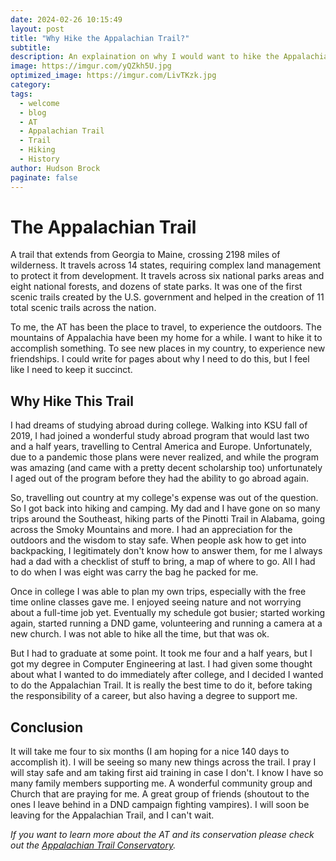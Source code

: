 ```yaml
---
date: 2024-02-26 10:15:49
layout: post
title: "Why Hike the Appalachian Trail?"
subtitle:
description: An explaination on why I would want to hike the Appalachian Trail and what I get out of it.
image: https://imgur.com/yQZkh5U.jpg
optimized_image: https://imgur.com/LivTKzk.jpg
category:
tags:
  - welcome
  - blog
  - AT
  - Appalachian Trail
  - Trail
  - Hiking
  - History
author: Hudson Brock
paginate: false
---
```


# **The Appalachian Trail**

A trail that extends from Georgia to Maine, crossing 2198 miles of wilderness. It travels across 14 states, requiring complex land management to protect it from development. It travels across six national parks areas and eight national forests, and dozens of state parks. It was one of the first scenic trails created by the U.S. government and helped in the creation of 11 total scenic trails across the nation. 

To me, the AT has been the place to travel, to experience the outdoors. The mountains of Appalachia have been my home for a while. I want to hike it to accomplish something. To see new places in my country, to experience new friendships. I could write for pages about why I need to do this, but I feel like I need to keep it succinct. 

## Why Hike This Trail

I had dreams of studying abroad during college. Walking into KSU fall of 2019, I had joined a wonderful study abroad program that would last two and a half years, travelling to Central America and Europe. Unfortunately, due to a pandemic those plans were never realized, and while the program was amazing (and came with a pretty decent scholarship too) unfortunately I aged out of the program before they had the ability to go abroad again.

So, travelling out country at my college's expense was out of the question. So I got back into hiking and camping. My dad and I have gone on so many trips around the Southeast, hiking parts of the Pinotti Trail in Alabama, going across the Smoky Mountains and more. I had an appreciation for the outdoors and the wisdom to stay safe. When people ask how to get into backpacking, I legitimately don't know how to answer them, for me I always had a dad with a checklist of stuff to bring, a map of where to go. All I had to do when I was eight was carry the bag he packed for me.

Once in college I was able to plan my own trips, especially with the free time online classes gave me. I enjoyed seeing nature and not worrying about a full-time job yet. Eventually my schedule got busier; started working again, started running a DND game, volunteering and running a camera at a new church. I was not able to hike all the time, but that was ok.

But I had to graduate at some point. It took me four and a half years, but I got my degree in Computer Engineering at last. I had given some thought about what I wanted to do immediately after college, and I decided I wanted to do the Appalachian Trail. It is really the best time to do it, before taking the responsibility of a career, but also having a degree to support me. 

## Conclusion

It will take me four to six months (I am hoping for a nice 140 days to accomplish it). I will be seeing so many new things across the trail. I pray I will stay safe and am taking first aid training in case I don't. I know I have so many family members supporting me. A wonderful community group and Church that are praying for me. A great group of friends (shoutout to the ones I leave behind in a DND campaign fighting vampires). I will soon be leaving for the Appalachian Trail, and I can't wait.

*If you want to learn more about the AT and its conservation please check out the [Appalachian Trail Conservatory](https://appalachiantrail.org/).*


